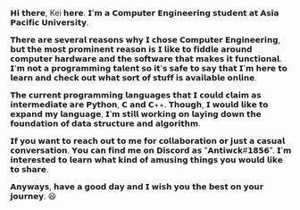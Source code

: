 𝗛𝗶 𝘁𝗵𝗲𝗿𝗲, Kei 𝗵𝗲𝗿𝗲.
𝗜'𝗺 𝗮 𝗖𝗼𝗺𝗽𝘂𝘁𝗲𝗿 𝗘𝗻𝗴𝗶𝗻𝗲𝗲𝗿𝗶𝗻𝗴 𝘀𝘁𝘂𝗱𝗲𝗻𝘁 𝗮𝘁 𝗔𝘀𝗶𝗮 𝗣𝗮𝗰𝗶𝗳𝗶𝗰 𝗨𝗻𝗶𝘃𝗲𝗿𝘀𝗶𝘁𝘆.

𝗧𝗵𝗲𝗿𝗲 𝗮𝗿𝗲 𝘀𝗲𝘃𝗲𝗿𝗮𝗹 𝗿𝗲𝗮𝘀𝗼𝗻𝘀 𝘄𝗵𝘆 𝗜 𝗰𝗵𝗼𝘀𝗲 𝗖𝗼𝗺𝗽𝘂𝘁𝗲𝗿 𝗘𝗻𝗴𝗶𝗻𝗲𝗲𝗿𝗶𝗻𝗴, 𝗯𝘂𝘁 𝘁𝗵𝗲 𝗺𝗼𝘀𝘁 𝗽𝗿𝗼𝗺𝗶𝗻𝗲𝗻𝘁 𝗿𝗲𝗮𝘀𝗼𝗻 𝗶𝘀 𝗜 𝗹𝗶𝗸𝗲 𝘁𝗼 𝗳𝗶𝗱𝗱𝗹𝗲 𝗮𝗿𝗼𝘂𝗻𝗱 𝗰𝗼𝗺𝗽𝘂𝘁𝗲𝗿 𝗵𝗮𝗿𝗱𝘄𝗮𝗿𝗲 𝗮𝗻𝗱 𝘁𝗵𝗲 𝘀𝗼𝗳𝘁𝘄𝗮𝗿𝗲 𝘁𝗵𝗮𝘁 𝗺𝗮𝗸𝗲𝘀 𝗶𝘁 𝗳𝘂𝗻𝗰𝘁𝗶𝗼𝗻𝗮𝗹.
𝗜'𝗺 𝗻𝗼𝘁 𝗮 𝗽𝗿𝗼𝗴𝗿𝗮𝗺𝗺𝗶𝗻𝗴 𝘁𝗮𝗹𝗲𝗻𝘁 𝘀𝗼 𝗶𝘁'𝘀 𝘀𝗮𝗳𝗲 𝘁𝗼 𝘀𝗮𝘆 𝘁𝗵𝗮𝘁 𝗜'𝗺 𝗵𝗲𝗿𝗲 𝘁𝗼 𝗹𝗲𝗮𝗿𝗻 𝗮𝗻𝗱 𝗰𝗵𝗲𝗰𝗸 𝗼𝘂𝘁 𝘄𝗵𝗮𝘁 𝘀𝗼𝗿𝘁 𝗼𝗳 𝘀𝘁𝘂𝗳𝗳 𝗶𝘀 𝗮𝘃𝗮𝗶𝗹𝗮𝗯𝗹𝗲 𝗼𝗻𝗹𝗶𝗻𝗲.

𝗧𝗵𝗲 𝗰𝘂𝗿𝗿𝗲𝗻𝘁 𝗽𝗿𝗼𝗴𝗿𝗮𝗺𝗺𝗶𝗻𝗴 𝗹𝗮𝗻𝗴𝘂𝗮𝗴𝗲𝘀 𝘁𝗵𝗮𝘁 𝗜 𝗰𝗼𝘂𝗹𝗱 𝗰𝗹𝗮𝗶𝗺 𝗮𝘀 𝗶𝗻𝘁𝗲𝗿𝗺𝗲𝗱𝗶𝗮𝘁𝗲 𝗮𝗿𝗲 𝗣𝘆𝘁𝗵𝗼𝗻, 𝗖 𝗮𝗻𝗱 𝗖++.
𝗧𝗵𝗼𝘂𝗴𝗵, 𝗜 𝘄𝗼𝘂𝗹𝗱 𝗹𝗶𝗸𝗲 𝘁𝗼 𝗲𝘅𝗽𝗮𝗻𝗱 𝗺𝘆 𝗹𝗮𝗻𝗴𝘂𝗮𝗴𝗲, 𝗜'𝗺 𝘀𝘁𝗶𝗹𝗹 𝘄𝗼𝗿𝗸𝗶𝗻𝗴 𝗼𝗻 𝗹𝗮𝘆𝗶𝗻𝗴 𝗱𝗼𝘄𝗻 𝘁𝗵𝗲 𝗳𝗼𝘂𝗻𝗱𝗮𝘁𝗶𝗼𝗻 𝗼𝗳 𝗱𝗮𝘁𝗮 𝘀𝘁𝗿𝘂𝗰𝘁𝘂𝗿𝗲 𝗮𝗻𝗱 𝗮𝗹𝗴𝗼𝗿𝗶𝘁𝗵𝗺.

𝗜𝗳 𝘆𝗼𝘂 𝘄𝗮𝗻𝘁 𝘁𝗼 𝗿𝗲𝗮𝗰𝗵 𝗼𝘂𝘁 𝘁𝗼 𝗺𝗲 𝗳𝗼𝗿 𝗰𝗼𝗹𝗹𝗮𝗯𝗼𝗿𝗮𝘁𝗶𝗼𝗻 𝗼𝗿 𝗷𝘂𝘀𝘁 𝗮 𝗰𝗮𝘀𝘂𝗮𝗹 𝗰𝗼𝗻𝘃𝗲𝗿𝘀𝗮𝘁𝗶𝗼𝗻. 𝗬𝗼𝘂 𝗰𝗮𝗻 𝗳𝗶𝗻𝗱 𝗺𝗲 𝗼𝗻 𝗗𝗶𝘀𝗰𝗼𝗿𝗱 𝗮𝘀 "𝗔𝗻𝘁𝗶𝘄𝗰𝗸#𝟭𝟴𝟱𝟲".
𝗜'𝗺 𝗶𝗻𝘁𝗲𝗿𝗲𝘀𝘁𝗲𝗱 𝘁𝗼 𝗹𝗲𝗮𝗿𝗻 𝘄𝗵𝗮𝘁 𝗸𝗶𝗻𝗱 𝗼𝗳 𝗮𝗺𝘂𝘀𝗶𝗻𝗴 𝘁𝗵𝗶𝗻𝗴𝘀 𝘆𝗼𝘂 𝘄𝗼𝘂𝗹𝗱 𝗹𝗶𝗸𝗲 𝘁𝗼 𝘀𝗵𝗮𝗿𝗲.

𝗔𝗻𝘆𝘄𝗮𝘆𝘀, 𝗵𝗮𝘃𝗲 𝗮 𝗴𝗼𝗼𝗱 𝗱𝗮𝘆 𝗮𝗻𝗱 𝗜 𝘄𝗶𝘀𝗵 𝘆𝗼𝘂 𝘁𝗵𝗲 𝗯𝗲𝘀𝘁 𝗼𝗻 𝘆𝗼𝘂𝗿 𝗷𝗼𝘂𝗿𝗻𝗲𝘆. 😆
